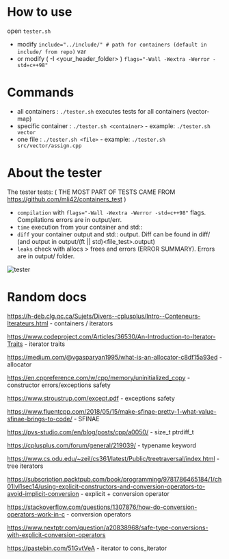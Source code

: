 # How to use

open `tester.sh`
- modify `include="../include/" # path for containers (default in include/ from repo)` var
- or modify ( -I <your_header_folder> ) `flags="-Wall -Wextra -Werror -std=c++98"`

# Commands

- all containers : `./tester.sh` executes tests for all containers (vector-map)
- specific container : `./tester.sh <container>` - example: `./tester.sh vector`
- one file : `./tester.sh <file>` - example: `./tester.sh src/vector/assign.cpp`

# About the tester

The tester tests: ( THE MOST PART OF TESTS CAME FROM https://github.com/mli42/containers_test )
- `compilation` with `flags="-Wall -Wextra -Werror -std=c++98"` flags. Compilations errors are in output/err.
- `time` execution from your container and std::<container>
- `diff` your container output and std::<container> output. Diff can be found in diff/ (and output in output/(ft || std)_<container>_<file_test>.output)
- `leaks` check with allocs > frees and errors (ERROR SUMMARY). Errors are in output/ folder.

![tester](https://user-images.githubusercontent.com/60407248/207082123-4c291799-a591-472d-8b81-dad6bbda6a9d.png)

# Random docs

https://h-deb.clg.qc.ca/Sujets/Divers--cplusplus/Intro--Conteneurs-Iterateurs.html - containers / iterators

https://www.codeproject.com/Articles/36530/An-Introduction-to-Iterator-Traits - iterator traits

https://medium.com/@vgasparyan1995/what-is-an-allocator-c8df15a93ed - allocator

https://en.cppreference.com/w/cpp/memory/uninitialized_copy - constructor errors/exceptions safety

https://www.stroustrup.com/except.pdf - exceptions safety 

https://www.fluentcpp.com/2018/05/15/make-sfinae-pretty-1-what-value-sfinae-brings-to-code/ - SFINAE

https://pvs-studio.com/en/blog/posts/cpp/a0050/ - size_t ptrdiff_t

https://cplusplus.com/forum/general/219039/ - typename keyword

https://www.cs.odu.edu/~zeil/cs361/latest/Public/treetraversal/index.html - tree iterators

https://subscription.packtpub.com/book/programming/9781786465184/1/ch01lvl1sec14/using-explicit-constructors-and-conversion-operators-to-avoid-implicit-conversion - explicit + conversion operator

https://stackoverflow.com/questions/1307876/how-do-conversion-operators-work-in-c - conversion operators

https://www.nextptr.com/question/a20838968/safe-type-conversions-with-explicit-conversion-operators

https://pastebin.com/51GvtVeA - iterator to cons_iterator


